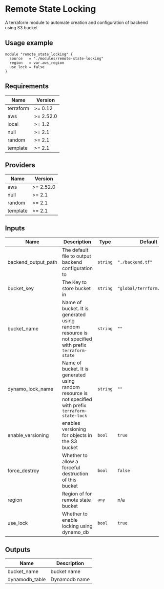 # Remote State Locking
A terraform module to automate creation and configuration of backend using S3 bucket


## Usage example

```hcl
module "remote_state_locking" {
  source   = "./modules/remote-state-locking"
  region   = var.aws_region
  use_lock = false
}
```
## Requirements

| Name | Version |
|------|---------|
| terraform | >= 0.12 |
| aws | >= 2.52.0 |
| local | >= 1.2 |
| null | >= 2.1 |
| random | >= 2.1 |
| template | >= 2.1 |

## Providers

| Name | Version |
|------|---------|
| aws | >= 2.52.0 |
| null | >= 2.1 |
| random | >= 2.1 |
| template | >= 2.1 |

## Inputs

| Name | Description | Type | Default | Required |
|------|-------------|------|---------|:--------:|
| backend\_output\_path | The default file to output backend configuration to | `string` | `"./backend.tf"` | no |
| bucket\_key | The Key to store bucket in | `string` | `"global/terrform.tfstate"` | no |
| bucket\_name | Name of bucket. It is generated using random resource is not specified with prefix `terraform-state`| `string` | `""` | no |
| dynamo\_lock\_name | Name of bucket. It is generated using random resource is not specified with prefix `terraform-state-lock` | `string` | `""` | no |
| enable\_versioning | enables versioning for objects in the S3 bucket | `bool` | `true` | no |
| force\_destroy | Whether to allow a forceful destruction of this bucket | `bool` | `false` | no |
| region | Region of for remote state bucket | `any` | n/a | yes |
| use\_lock | Whether to enable locking using dynamo\_db | `bool` | `true` | no |

## Outputs

| Name | Description |
|------|-------------|
| bucket\_name | bucket name |
| dynamodb\_table | Dynamodb name |


